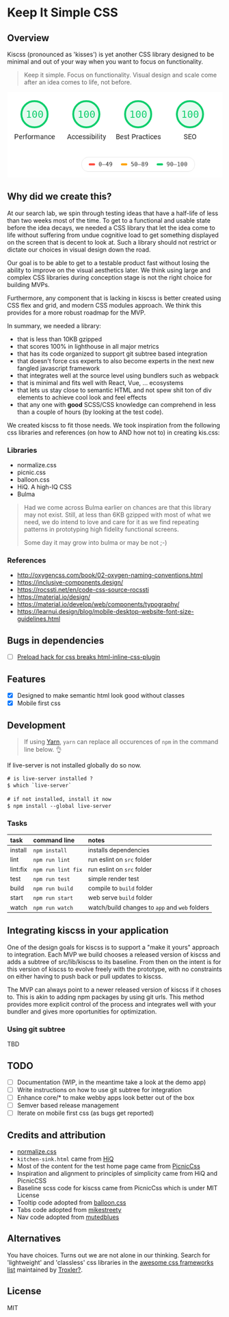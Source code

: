 Keep It Simple CSS
==================

## Overview
Kiscss (pronounced as 'kisses') is yet another CSS library designed to
be minimal and out of your way when you want to focus on functionality.

> Keep it simple. Focus on functionality. Visual design and scale
> come after an idea comes to life, not before.

![Designed with performance and simplicity in mind](src/web/assets/images/kiscss-lighthouse-summary-20190526.png)

## Why did we create this?
At our search lab, we spin through testing ideas that have a half-life
of less than two weeks most of the time. To get to a functional and
usable state before the idea decays, we needed a CSS library that let
the idea come to life without suffering from undue cognitive load to
get something displayed on the screen that is decent to look at. Such
a library should not restrict or dictate our choices in visual design
down the road.

Our goal is to be able to get to a testable product fast without losing
the ability to improve on the visual aesthetics later. We think using
large and complex CSS libraries during conception stage is not the right
choice for building MVPs.

Furthermore, any component that is lacking in kiscss is better created
using CSS flex and grid, and modern CSS modules approach. We think
this provides for a more robust roadmap for the MVP.

In summary, we needed a library:
- that is less than 10KB gzipped
- that scores 100% in lighthouse in all major metrics
- that has its code organized to support git subtree based integration
- that doesn't force css experts to also become experts in the next new fangled
  javascript framework
- that integrates well at the source level using bundlers such as webpack
- that is minimal and fits well with React, Vue, ... ecosystems
- that lets us stay close to semantic HTML and not spew shit
  ton of div elements to achieve cool look and feel effects
- that any one with **good** SCSS/CSS knowledge can comprehend in less
  than a couple of hours (by looking at the test code).

We created kiscss to fit those needs. We took inspiration from the following
css libraries and references (on how to AND how not to) in creating kis.css:
### Libraries
- normalize.css
- picnic.css
- balloon.css
- HiQ. A high-IQ CSS
- Bulma

>
> Had we come across Bulma earlier on chances are that this library may not
> exist. Still, at less than 6KB gzipped with most of what we need, we do
> intend to love and care for it as we find repeating patterns in prototyping
> high fidelity functional screens.
>
> Some day it may grow into bulma or may be not ;-)
>

### References
- http://oxygencss.com/book/02-oxygen-naming-conventions.html
- https://inclusive-components.design/
- https://rocssti.net/en/code-css-source-rocssti
- https://material.io/design/
- https://material.io/develop/web/components/typography/
- https://learnui.design/blog/mobile-desktop-website-font-size-guidelines.html

## Bugs in dependencies
- [ ] [Preload hack for css breaks html-inline-css-plugin](https://github.com/Runjuu/html-inline-css-webpack-plugin/issues/10)

## Features
- [x] Designed to make semantic html look good without classes
- [x] Mobile first css

## Development
> If using [Yarn](https://yarnpkg.com/), `yarn` can replace all occurences
> of `npm` in the command line below. :ok_hand:

If live-server is not installed globally do so now.
```
# is live-server installed ?
$ which `live-server`

# if not installed, install it now
$ npm install --global live-server
```

### Tasks
|  task   | command line          | notes                                         |
|:--------|:----------------------|:----------------------------------------------|
| install |```npm install```      | installs dependencies                         |
| lint    |```npm run lint```     | run eslint on `src` folder                    |
| lint:fix|```npm run lint fix``` | run eslint on `src` folder                    |
| test    |```npm run test```     | simple render test                            |
| build   |```npm run build```    | compile to `build` folder                     |
| start   |```npm run start```    | web serve `build` folder                      |
| watch   |```npm run watch```    | watch/build changes to `app` and `web` folders|

## Integrating kiscss in your application
One of the design goals for kiscss is to support a "make it yours" approach
to integration. Each MVP we build chooses a released version of kiscss and
adds a subtree of src/lib/kiscss to its baseline. From then on the intent
is for this version of kiscss to evolve freely with the prototype, with no
constraints on either having to push back or pull updates to kiscss.

The MVP can always point to a newer released version of kiscss if it choses
to. This is akin to adding npm packages by using git urls. This method provides
more explicit control of the process and integrates well with your bundler and
gives more oportunities for optimization.


### Using git subtree
TBD

## TODO
- [ ] Documentation (WIP, in the meantime take a look at the demo app)
- [ ] Write instructions on how to use git subtree for integration
- [ ] Enhance core/* to make webby apps look better out of the box
- [ ] Semver based release management
- [ ] Iterate on mobile first css (as bugs get reported)

## Credits and attribution
- [normalize.css](http://nicolasgallagher.com/about-normalize-css/)
- ```kitchen-sink.html``` came from [HiQ](https://github.com/jonathanharrell/hiq)
- Most of the content for the test home page came from [PicnicCss](https://github.com/franciscop/picnic)
- Inspiration and alignment to principles of simplicity came from HiQ and PicnicCSS
- Baseline scss code for kiscss came from PicnicCss which is under MIT License
- Tooltip code adopted from [balloon.css](https://kazzkiq.github.io/balloon.css/)
- Tabs code adopted from [mikestreety](https://codepen.io/mikestreety/pen/yVNNNm)
- Nav code adopted from [mutedblues](https://codepen.io/mutedblues/pen/MmPNPG)

## Alternatives
You have choices. Turns out we are not alone in our thinking. Search for
'lightweight' and 'classless' css libraries in the [awesome css frameworks list](https://github.com/troxler/awesome-css-frameworks/blob/master/readme.md) maintained by [Troxler?](https://github.com/troxler).

## License
MIT